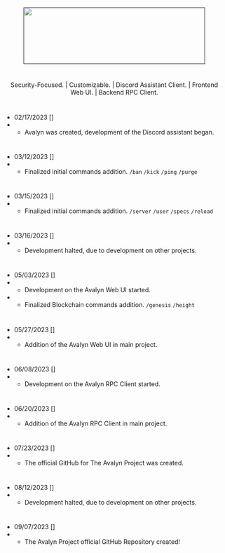 # 
<p align="center">
<a href="" target="_blank"><img src="https://xnitc.com/discord/bots/avalyn/data/imgs/avalyn_logo.png" width="414" height="129" border="0"></a>
</p>

#

<p align="center">
Security-Focused. | Customizable. | Discord Assistant Client. | Frontend Web UI. | Backend RPC Client.
</p>

#

- 02/17/2023 []
- - Avalyn was created, development of the Discord assistant began.

#

- 03/12/2023 []
- - Finalized initial commands addition. `/ban` `/kick` `/ping` `/purge`

#

- 03/15/2023 []
- - Finalized initial commands addition. `/server` `/user` `/specs` `/reload`

#

- 03/16/2023 []
- - Development halted, due to development on other projects.
 
#

- 05/03/2023 []
- - Development on the Avalyn Web UI started.
- - Finalized Blockchain commands addition. `/genesis` `/height`

#

- 05/27/2023 []
- - Addition of the Avalyn Web UI in main project.

#

- 06/08/2023 []
- - Development on the Avalyn RPC Client started.

#

- 06/20/2023 []
- - Addition of the Avalyn RPC Client in main project.

#

- 07/23/2023 []
- - The official GitHub for The Avalyn Project was created.

#

- 08/12/2023 []
- - Development halted, due to development on other projects.

#

- 09/07/2023 []
- - The Avalyn Project official GitHub Repository created!
